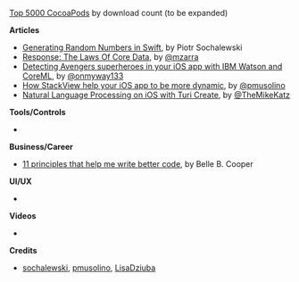 [Top 5000 CocoaPods](https://gist.github.com/orta/5c66adbab469d5fe8c4381eaec190eb5) by download count (to be expanded)

**Articles**

* [Generating Random Numbers in Swift](https://www.netguru.co/codestories/generating-random-numbers-in-swift), by Piotr Sochalewski
* [Response: The Laws Of Core Data](http://www.cimgf.com/2018/05/10/response-the-laws-of-core-data/), by [@mzarra](https://twitter.com/mzarra)
* [Detecting Avengers superheroes in your iOS app with IBM Watson and CoreML](https://medium.com/flawless-app-stories/detecting-avengers-superheroes-in-your-ios-app-with-ibm-watson-and-coreml-fe38e493a4d1), by [@onmyway133](https://twitter.com/onmyway133)
* [How StackView help your iOS app to be more dynamic](https://blog.customerly.io/engineering/2018/05/14/how-stackview-help-your-ios-app-to-be-more-dynamic), by [@pmusolino](https://twitter.com/pmusolino)
* [Natural Language Processing on iOS with Turi Create](https://www.raywenderlich.com/185515/natural-language-processing-on-ios-with-turi-create), by [@TheMikeKatz](https://twitter.com/TheMikeKatz)

**Tools/Controls**

* 

**Business/Career**

* [11 principles that help me write better code](https://larder.io/blog/code-principles/), by Belle B. Cooper

**UI/UX**

* 

**Videos**

* 

**Credits**

* [sochalewski](https://github.com/sochalewski), [pmusolino](https://github.com/pmusolino), [LisaDziuba](https://github.com/lisadziuba)
